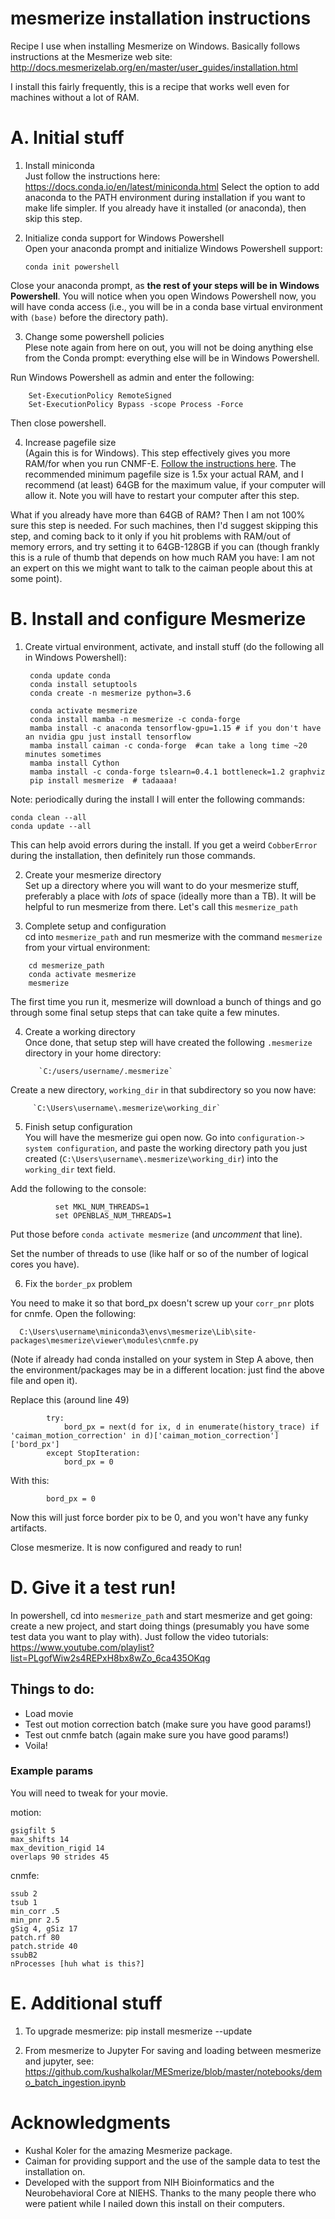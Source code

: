 # mesmerize installation instructions
Recipe I use when installing Mesmerize on Windows. Basically follows instructions at the Mesmerize web site:
http://docs.mesmerizelab.org/en/master/user_guides/installation.html

I install this fairly frequently, this is a recipe that works well even for machines without a lot of RAM.



# A. Initial stuff
1. Install miniconda     
Just follow the instructions here:
https://docs.conda.io/en/latest/miniconda.html
Select the option to add anaconda to the PATH environment during installation if you want to make life simpler. If you already have it installed (or anaconda), then skip this step.

2. Initialize conda support for Windows Powershell     
Open your anaconda prompt and initialize Windows Powershell support:

    ```
    conda init powershell
    ```
Close your anaconda prompt, as **the rest of your steps will be in Windows Powershell**. You will notice when you open Windows Powershell now, you will have conda access (i.e., you will be in a conda base virtual environment with `(base)` before the directory path).

3. Change some powershell policies    
Plese note again from here on out, you will not be doing anything else from the Conda prompt: everything else will be in Windows Powershell. 

Run Windows Powershell as admin and enter the following:
```
    Set-ExecutionPolicy RemoteSigned    
    Set-ExecutionPolicy Bypass -scope Process -Force
```
Then close powershell.

4. Increase pagefile size       
(Again this is for Windows). This step effectively gives you more RAM/for when you run CNMF-E. [Follow the instructions here](
http://www.tomshardware.com/faq/id-2864547/manage-virtual-memory-pagefile-windows.html). The recommended minimum pagefile size is 1.5x your actual RAM, and I recommend (at least) 64GB for the maximum value, if your computer will allow it.  Note you will have to restart your computer after this step.

What if you already have more than 64GB of RAM? Then I am not 100% sure this step is needed. For such machines, then I'd suggest skipping this step, and coming back to it only if you hit problems with RAM/out of memory errors, and try setting it to 64GB-128GB if you can (though frankly this is a rule of thumb that depends on how much RAM you have: I am not an expert on this we might want to talk to the caiman people about this at some point). 

# B. Install and configure Mesmerize
1. Create virtual environment, activate, and install stuff (do the following all in Windows Powershell):    

        conda update conda
        conda install setuptools
        conda create -n mesmerize python=3.6

        conda activate mesmerize
        conda install mamba -n mesmerize -c conda-forge
        mamba install -c anaconda tensorflow-gpu=1.15 # if you don't have an nvidia gpu just install tensorflow
        mamba install caiman -c conda-forge  #can take a long time ~20 minutes sometimes
        mamba install Cython
        mamba install -c conda-forge tslearn=0.4.1 bottleneck=1.2 graphviz
        pip install mesmerize  # tadaaaa!

Note: periodically during the install I will enter the following commands:

    conda clean --all
    conda update --all 

This can help avoid errors during the install. If you get a weird `CobberError` during the installation, then definitely run those commands. 

2. Create your mesmerize directory  
Set up a directory where you will want to do your mesmerize stuff, preferably a place with *lots* of space (ideally more than a TB). It will be helpful to run mesmerize from there. Let's call this `mesmerize_path`

3. Complete setup and configuration   
cd into `mesmerize_path` and run mesmerize with the command `mesmerize` from your virtual environment:
```
    cd mesmerize_path
    conda activate mesmerize
    mesmerize
```
The first time you run it, mesmerize will download a bunch of things and go through some final setup steps that can take quite a few minutes.

4. Create a working directory    
Once done, that setup step will have created the following `.mesmerize` directory in your home directory:

          `C:/users/username/.mesmerize`

Create a new directory, `working_dir` in that subdirectory so you now have:

         `C:\Users\username\.mesmerize\working_dir`

5. Finish setup configuration      
You will have the mesmerize gui open now. Go into `configuration-> system configuration`, and paste the working directory path you just created (`C:\Users\username\.mesmerize\working_dir`) into the `working_dir` text field.

Add the following to the console:
```
          set MKL_NUM_THREADS=1
          set OPENBLAS_NUM_THREADS=1
```
Put those before `conda activate mesmerize` (and *uncomment* that line).    

Set the number of threads to use (like half or so of the number of logical cores you have).

6. Fix the `border_px` problem

You need to make it so that bord_px doesn't screw up your `corr_pnr` plots for cnmfe. Open the following:    

      C:\Users\username\miniconda3\envs\mesmerize\Lib\site-packages\mesmerize\viewer\modules\cnmfe.py
      
(Note if already had conda installed on your system in Step A above, then the environment/packages may be in a different location: just find the above file and open it).  

Replace this (around line 49)
```
        try:
            bord_px = next(d for ix, d in enumerate(history_trace) if 'caiman_motion_correction' in d)['caiman_motion_correction']['bord_px']
        except StopIteration:
            bord_px = 0
```
With this:
```
        bord_px = 0
```
Now this will just force border pix to be 0, and you won't have any funky artifacts.

Close mesmerize. It is now configured and ready to run!

# D. Give it a test run!
In powershell, cd into `mesmerize_path` and start mesmerize and get going: create a new project, and start doing things (presumably you have some test data you want to play with). Just follow the video tutorials:    
https://www.youtube.com/playlist?list=PLgofWiw2s4REPxH8bx8wZo_6ca435OKqg

## Things to do:
- Load movie
- Test out motion correction batch (make sure you have good params!)
- Test out cnmfe batch (again make sure you have good params!)
- Voila!


### Example params
You will need to tweak for your movie.

motion:

    gsigfilt 5
    max_shifts 14
    max_devition_rigid 14
    overlaps 90 strides 45


cnmfe:

    ssub 2
    tsub 1
    min_corr .5
    min_pnr 2.5
    gSig 4, gSiz 17
    patch.rf 80
    patch.stride 40
    ssubB2
    nProcesses [huh what is this?]

# E. Additional stuff
1. To upgrade mesmerize:
    pip install mesmerize --update

2. From mesmerize to Jupyter
For saving and loading between mesmerize and jupyter, see:
https://github.com/kushalkolar/MESmerize/blob/master/notebooks/demo_batch_ingestion.ipynb


# Acknowledgments
- Kushal Koler for the amazing Mesmerize package.
- Caiman for providing support and the use of the sample data to test the installation on. 
- Developed with the support from NIH Bioinformatics and the Neurobehavioral Core at NIEHS. Thanks to the many people there who were patient while I nailed down this install on their computers.  
